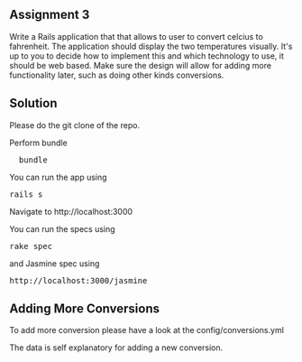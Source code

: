 Assignment 3 
------------

Write a Rails application that that allows to user to convert celcius to fahrenheit. The application should display the two temperatures visually. It's up to you to decide how to implement this and which technology to use, it should be web based. Make sure the design will allow for adding more functionality later, such as doing other kinds conversions.

Solution
--------

Please do the git clone of the repo.

Perform bundle 
<pre>
  bundle 
</pre>

You can run the app using 

<pre>
rails s
</pre>

Navigate to http://localhost:3000

You can run the specs using 

<pre>
rake spec 
</pre>

and Jasmine spec using

<pre>
http://localhost:3000/jasmine
</pre>

Adding More Conversions
-----------------------

To add more conversion please have a look at the config/conversions.yml

The data is self explanatory for adding a new conversion. 